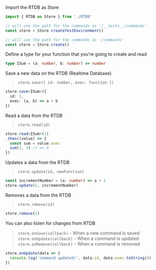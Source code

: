 Import the RTDB as Store
```typescript
import { RTDB as Store } from './RTDB'

// will use the path for the commands as '/__tests__/commands'
const store = Store.createTestEnvironment()

// will use the path for the commands as '/commands'
const store = Store.create()
```
Define a type for your function that you're going to create and read
```typescript
type ISum = (a: number, b: number) => number
```

Save a new data on the RTDB (Realtime Database) 
> `store.save({ id: number, exec: function })`
```typescript
store.save<ISum>({
  id: 1,
  exec: (a, b) => a + b
})
```

Read a data from the RTDB
> `store.read(id)`
```typescript
store.read<ISum>(1)
.then((value) => {
  const sum = value.exec
  sum(1, 3) // => 4
})
```

Updates a data from the RTDB
> `store.update(id, newFunction)`
```typescript
const incrementNumber = (a: number) => a + 1
store.update(1, incrementNumber)
```

Removes a data from the RTDB
> `store.remove(id)`
```typescript
store.remove(1)
```

You can also listen for changes from RTDB

> `store.onSave(callback)` - When a new command is saved
> `store.onUpdate(callback)` - When a command is updated
> `store.onRemove(callback)` - When a command is removed
```typescript
store.onUpdate(data => {
  console.log('command updated!', data.id, data.exec.toString())
})
```